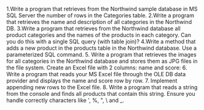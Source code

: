 1.Write a program that retrieves from the Northwind sample database in MS SQL Server the number of  rows in the Categories table.
2.Write a program that retrieves the name and description of all categories in the Northwind DB.
3.Write a program that retrieves from the Northwind database all product categories and the names of the products in each category. Can you do this with a single SQL query (with table join)?
4.Write a method that adds a new product in the products table in the Northwind database. Use a parameterized SQL command.
5. Write a program that retrieves the images for all categories in the Northwind database and stores them as JPG files in the file system.
Create an Excel file with 2 columns: name and score:
6. Write a program that reads your MS Excel file through the OLE DB data provider and displays the name and score row by row.
7. Implement appending new rows to the Excel file.
8. Write a program that reads a string from the console and finds all products that contain this string. Ensure you handle correctly characters like ', %, ", \ and _.
